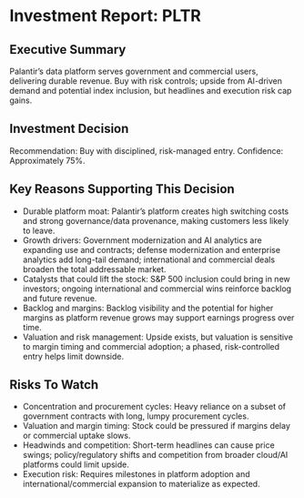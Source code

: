 # Investment Report: PLTR
## Executive Summary
Palantir’s data platform serves government and commercial users, delivering durable revenue. Buy with risk controls; upside from AI-driven demand and potential index inclusion, but headlines and execution risk cap gains.

## Investment Decision
Recommendation: Buy with disciplined, risk-managed entry. Confidence: Approximately 75%.

## Key Reasons Supporting This Decision
- Durable platform moat: Palantir’s platform creates high switching costs and strong governance/data provenance, making customers less likely to leave.
- Growth drivers: Government modernization and AI analytics are expanding use and contracts; defense modernization and enterprise analytics add long-tail demand; international and commercial deals broaden the total addressable market.
- Catalysts that could lift the stock: S&P 500 inclusion could bring in new investors; ongoing international and commercial wins reinforce backlog and future revenue.
- Backlog and margins: Backlog visibility and the potential for higher margins as platform revenue grows may support earnings progress over time.
- Valuation and risk management: Upside exists, but valuation is sensitive to margin timing and commercial adoption; a phased, risk-controlled entry helps limit downside.

## Risks To Watch
- Concentration and procurement cycles: Heavy reliance on a subset of government contracts with long, lumpy procurement cycles.
- Valuation and margin timing: Stock could be pressured if margins delay or commercial uptake slows.
- Headwinds and competition: Short-term headlines can cause price swings; policy/regulatory shifts and competition from broader cloud/AI platforms could limit upside.
- Execution risk: Requires milestones in platform adoption and international/commercial expansion to materialize as expected.